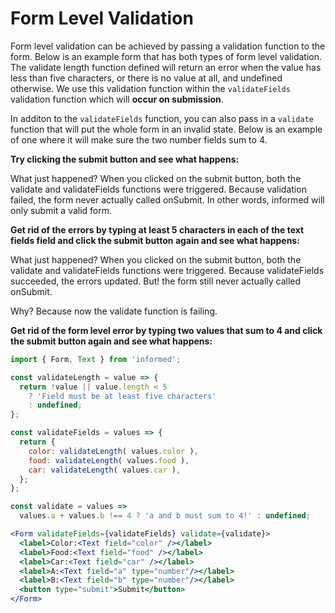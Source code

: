 # Form Level Validation

Form level validation can be achieved by passing a validation function to the form.
Below is an example form that has both types of form level validation. The validate length
function defined will return an error when the value has less than five characters, or there is
no value at all, and undefined otherwise. We use this validation function within the `validateFields`
validation function which will **occur on submission**.

In additon to the `validateFields` function, you can also pass in a `validate` function that will put the whole form in an invalid state. Below is an example of one where it will make sure the two number fields sum
to 4.

**Try clicking the submit button and see what happens:**

<!-- STORY -->

What just happened? When you clicked on the submit button, both the validate and validateFields
functions were triggered. Because validation failed, the
form never actually called onSubmit. In other words, informed will only
submit a valid form.

**Get rid of the errors by typing at least 5 characters in each of the text fields field and
click the submit button again and see what happens:** 

What just happened? When you clicked on the submit button, both the validate and validateFields
functions were triggered. Because validateFields succeeded, the errors updated.
But! the form still never actually called onSubmit.

Why? Because now the validate function is failing.

**Get rid of the form level error by typing two values that sum to 4 and
click the submit button again and see what happens:** 

```jsx
import { Form, Text } from 'informed';

const validateLength = value => {
  return !value || value.length < 5
    ? 'Field must be at least five characters'
    : undefined;
};

const validateFields = values => {
  return { 
    color: validateLength( values.color ),
    food: validateLength( values.food ),
    car: validateLength( values.car ),
  };
};

const validate = values => 
  values.a + values.b !== 4 ? 'a and b must sum to 4!' : undefined;

<Form validateFields={validateFields} validate={validate}>
  <label>Color:<Text field="color" /></label>
  <label>Food:<Text field="food" /></label>
  <label>Car:<Text field="car" /></label>
  <label>A:<Text field="a" type="number"/></label>
  <label>B:<Text field="b" type="number"/></label>
  <button type="submit">Submit</button>
</Form>
```
